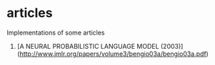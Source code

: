 # articles
Implementations of some articles

1. [A NEURAL PROBABILISTIC LANGUAGE MODEL (2003)] (http://www.jmlr.org/papers/volume3/bengio03a/bengio03a.pdf)
